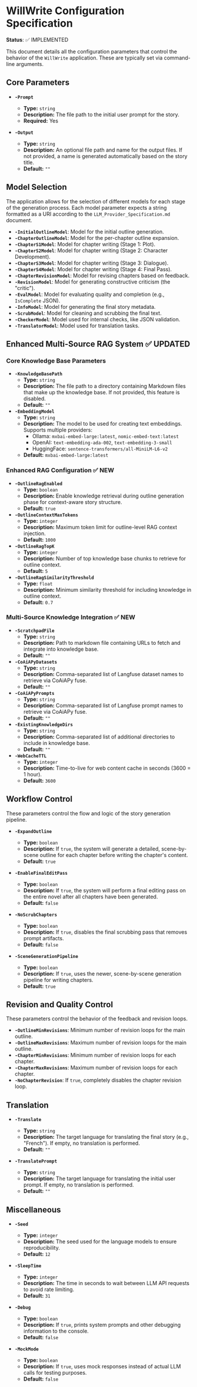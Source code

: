 # WillWrite Configuration Specification

**Status**: ✅ IMPLEMENTED

This document details all the configuration parameters that control the behavior of the `WillWrite` application. These are typically set via command-line arguments.

## Core Parameters

-   **`-Prompt`**
    -   **Type:** `string`
    -   **Description:** The file path to the initial user prompt for the story.
    -   **Required:** Yes

-   **`-Output`**
    -   **Type:** `string`
    -   **Description:** An optional file path and name for the output files. If not provided, a name is generated automatically based on the story title.
    -   **Default:** `""`

## Model Selection

The application allows for the selection of different models for each stage of the generation process. Each model parameter expects a string formatted as a URI according to the `LLM_Provider_Specification.md` document.

-   **`-InitialOutlineModel`**: Model for the initial outline generation.
-   **`-ChapterOutlineModel`**: Model for the per-chapter outline expansion.
-   **`-ChapterS1Model`**: Model for chapter writing (Stage 1: Plot).
-   **`-ChapterS2Model`**: Model for chapter writing (Stage 2: Character Development).
-   **`-ChapterS3Model`**: Model for chapter writing (Stage 3: Dialogue).
-   **`-ChapterS4Model`**: Model for chapter writing (Stage 4: Final Pass).
-   **`-ChapterRevisionModel`**: Model for revising chapters based on feedback.
-   **`-RevisionModel`**: Model for generating constructive criticism (the "critic").
-   **`-EvalModel`**: Model for evaluating quality and completion (e.g., `IsComplete` JSON).
-   **`-InfoModel`**: Model for generating the final story metadata.
-   **`-ScrubModel`**: Model for cleaning and scrubbing the final text.
-   **`-CheckerModel`**: Model used for internal checks, like JSON validation.
-   **`-TranslatorModel`**: Model used for translation tasks.

## Enhanced Multi-Source RAG System ✅ **UPDATED**

### Core Knowledge Base Parameters

-   **`-KnowledgeBasePath`**
    -   **Type:** `string`
    -   **Description:** The file path to a directory containing Markdown files that make up the knowledge base. If not provided, this feature is disabled.
    -   **Default:** `""`
-   **`-EmbeddingModel`**
    -   **Type:** `string`
    -   **Description:** The model to be used for creating text embeddings. Supports multiple providers:
        - Ollama: `mxbai-embed-large:latest`, `nomic-embed-text:latest`
        - OpenAI: `text-embedding-ada-002`, `text-embedding-3-small`  
        - HuggingFace: `sentence-transformers/all-MiniLM-L6-v2`
    -   **Default:** `mxbai-embed-large:latest`

### Enhanced RAG Configuration ✅ **NEW**

-   **`-OutlineRagEnabled`**
    -   **Type:** `boolean`
    -   **Description:** Enable knowledge retrieval during outline generation phase for context-aware story structure.
    -   **Default:** `true`
-   **`-OutlineContextMaxTokens`**
    -   **Type:** `integer`
    -   **Description:** Maximum token limit for outline-level RAG context injection.
    -   **Default:** `1000`
-   **`-OutlineRagTopK`**
    -   **Type:** `integer`
    -   **Description:** Number of top knowledge base chunks to retrieve for outline context.
    -   **Default:** `5`
-   **`-OutlineRagSimilarityThreshold`**
    -   **Type:** `float`
    -   **Description:** Minimum similarity threshold for including knowledge in outline context.
    -   **Default:** `0.7`

### Multi-Source Knowledge Integration ✅ **NEW**

-   **`-ScratchpadFile`**
    -   **Type:** `string`
    -   **Description:** Path to markdown file containing URLs to fetch and integrate into knowledge base.
    -   **Default:** `""`
-   **`-CoAiAPyDatasets`**
    -   **Type:** `string`
    -   **Description:** Comma-separated list of Langfuse dataset names to retrieve via CoAiAPy fuse.
    -   **Default:** `""`
-   **`-CoAiAPyPrompts`**
    -   **Type:** `string`
    -   **Description:** Comma-separated list of Langfuse prompt names to retrieve via CoAiAPy fuse.
    -   **Default:** `""`
-   **`-ExistingKnowledgeDirs`**
    -   **Type:** `string`
    -   **Description:** Comma-separated list of additional directories to include in knowledge base.
    -   **Default:** `""`
-   **`-WebCacheTTL`**
    -   **Type:** `integer`
    -   **Description:** Time-to-live for web content cache in seconds (3600 = 1 hour).
    -   **Default:** `3600`

## Workflow Control

These parameters control the flow and logic of the story generation pipeline.

-   **`-ExpandOutline`**
    -   **Type:** `boolean`
    -   **Description:** If `true`, the system will generate a detailed, scene-by-scene outline for each chapter before writing the chapter's content.
    -   **Default:** `true`

-   **`-EnableFinalEditPass`**
    -   **Type:** `boolean`
    -   **Description:** If `true`, the system will perform a final editing pass on the entire novel after all chapters have been generated.
    -   **Default:** `false`

-   **`-NoScrubChapters`**
    -   **Type:** `boolean`
    -   **Description:** If `true`, disables the final scrubbing pass that removes prompt artifacts.
    -   **Default:** `false`

-   **`-SceneGenerationPipeline`**
    -   **Type:** `boolean`
    -   **Description:** If `true`, uses the newer, scene-by-scene generation pipeline for writing chapters.
    -   **Default:** `true`

## Revision and Quality Control

These parameters control the behavior of the feedback and revision loops.

-   **`-OutlineMinRevisions`**: Minimum number of revision loops for the main outline.
-   **`-OutlineMaxRevisions`**: Maximum number of revision loops for the main outline.
-   **`-ChapterMinRevisions`**: Minimum number of revision loops for each chapter.
-   **`-ChapterMaxRevisions`**: Maximum number of revision loops for each chapter.
-   **`-NoChapterRevision`**: If `true`, completely disables the chapter revision loop.

## Translation

-   **`-Translate`**
    -   **Type:** `string`
    -   **Description:** The target language for translating the final story (e.g., "French"). If empty, no translation is performed.
    -   **Default:** `""`

-   **`-TranslatePrompt`**
    -   **Type:** `string`
    -   **Description:** The target language for translating the initial user prompt. If empty, no translation is performed.
    -   **Default:** `""`

## Miscellaneous

-   **`-Seed`**
    -   **Type:** `integer`
    -   **Description:** The seed used for the language models to ensure reproducibility.
    -   **Default:** `12`

-   **`-SleepTime`**
    -   **Type:** `integer`
    -   **Description:** The time in seconds to wait between LLM API requests to avoid rate limiting.
    -   **Default:** `31`

-   **`-Debug`**
    -   **Type:** `boolean`
    -   **Description:** If `true`, prints system prompts and other debugging information to the console.
    -   **Default:** `false`

-   **`-MockMode`**
    -   **Type:** `boolean`
    -   **Description:** If `true`, uses mock responses instead of actual LLM calls for testing purposes.
    -   **Default:** `false`
